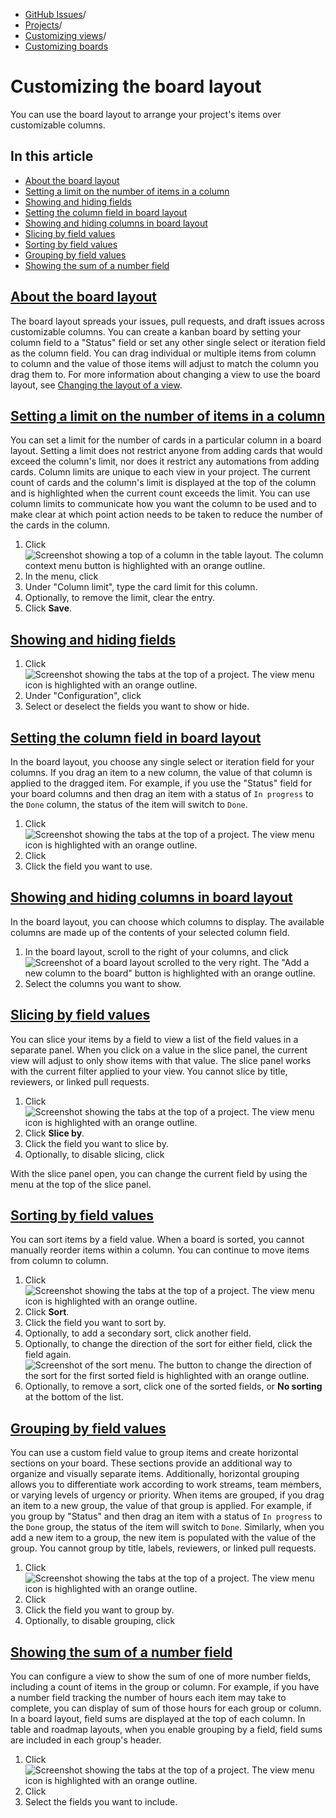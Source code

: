   * [GitHub Issues](https://docs.github.com/en/issues "GitHub Issues")/
  * [Projects](https://docs.github.com/en/issues/planning-and-tracking-with-projects "Projects")/
  * [Customizing views](https://docs.github.com/en/issues/planning-and-tracking-with-projects/customizing-views-in-your-project "Customizing views")/
  * [Customizing boards](https://docs.github.com/en/issues/planning-and-tracking-with-projects/customizing-views-in-your-project/customizing-the-board-layout "Customizing boards")


# Customizing the board layout
You can use the board layout to arrange your project's items over customizable columns.
## In this article
  * [About the board layout](https://docs.github.com/en/issues/planning-and-tracking-with-projects/customizing-views-in-your-project/customizing-the-board-layout#about-the-board-layout)
  * [Setting a limit on the number of items in a column](https://docs.github.com/en/issues/planning-and-tracking-with-projects/customizing-views-in-your-project/customizing-the-board-layout#setting-a-limit-on-the-number-of-items-in-a-column)
  * [Showing and hiding fields](https://docs.github.com/en/issues/planning-and-tracking-with-projects/customizing-views-in-your-project/customizing-the-board-layout#showing-and-hiding-fields)
  * [Setting the column field in board layout](https://docs.github.com/en/issues/planning-and-tracking-with-projects/customizing-views-in-your-project/customizing-the-board-layout#setting-the-column-field-in-board-layout)
  * [Showing and hiding columns in board layout](https://docs.github.com/en/issues/planning-and-tracking-with-projects/customizing-views-in-your-project/customizing-the-board-layout#showing-and-hiding-columns-in-board-layout)
  * [Slicing by field values](https://docs.github.com/en/issues/planning-and-tracking-with-projects/customizing-views-in-your-project/customizing-the-board-layout#slicing-by-field-values)
  * [Sorting by field values](https://docs.github.com/en/issues/planning-and-tracking-with-projects/customizing-views-in-your-project/customizing-the-board-layout#sorting-by-field-values)
  * [Grouping by field values](https://docs.github.com/en/issues/planning-and-tracking-with-projects/customizing-views-in-your-project/customizing-the-board-layout#grouping-by-field-values)
  * [Showing the sum of a number field](https://docs.github.com/en/issues/planning-and-tracking-with-projects/customizing-views-in-your-project/customizing-the-board-layout#showing-the-sum-of-a-number-field)


## [About the board layout](https://docs.github.com/en/issues/planning-and-tracking-with-projects/customizing-views-in-your-project/customizing-the-board-layout#about-the-board-layout)
The board layout spreads your issues, pull requests, and draft issues across customizable columns. You can create a kanban board by setting your column field to a "Status" field or set any other single select or iteration field as the column field.
You can drag individual or multiple items from column to column and the value of those items will adjust to match the column you drag them to.
For more information about changing a view to use the board layout, see [Changing the layout of a view](https://docs.github.com/en/issues/planning-and-tracking-with-projects/customizing-views-in-your-project/changing-the-layout-of-a-view#changing-the-project-layout).
## [Setting a limit on the number of items in a column](https://docs.github.com/en/issues/planning-and-tracking-with-projects/customizing-views-in-your-project/customizing-the-board-layout#setting-a-limit-on-the-number-of-items-in-a-column)
You can set a limit for the number of cards in a particular column in a board layout. Setting a limit does not restrict anyone from adding cards that would exceed the column's limit, nor does it restrict any automations from adding cards. Column limits are unique to each view in your project.
The current count of cards and the column's limit is displayed at the top of the column and is highlighted when the current count exceeds the limit. You can use column limits to communicate how you want the column to be used and to make clear at which point action needs to be taken to reduce the number of the cards in the column.
  1. Click 
![Screenshot showing a top of a column in the table layout. The column context menu button is highlighted with an orange outline.](https://docs.github.com/assets/cb-4381/images/help/projects-v2/board-column-menu.png)
  2. In the menu, click 
  3. Under "Column limit", type the card limit for this column.
  4. Optionally, to remove the limit, clear the entry.
  5. Click **Save**.


## [Showing and hiding fields](https://docs.github.com/en/issues/planning-and-tracking-with-projects/customizing-views-in-your-project/customizing-the-board-layout#showing-and-hiding-fields)
  1. Click 
![Screenshot showing the tabs at the top of a project. The view menu icon is highlighted with an orange outline.](https://docs.github.com/assets/cb-4878/images/help/projects-v2/view-menu-icon.png)
  2. Under "Configuration", click 
  3. Select or deselect the fields you want to show or hide.


## [Setting the column field in board layout](https://docs.github.com/en/issues/planning-and-tracking-with-projects/customizing-views-in-your-project/customizing-the-board-layout#setting-the-column-field-in-board-layout)
In the board layout, you choose any single select or iteration field for your columns. If you drag an item to a new column, the value of that column is applied to the dragged item. For example, if you use the "Status" field for your board columns and then drag an item with a status of `In progress` to the `Done` column, the status of the item will switch to `Done`.
  1. Click 
![Screenshot showing the tabs at the top of a project. The view menu icon is highlighted with an orange outline.](https://docs.github.com/assets/cb-4878/images/help/projects-v2/view-menu-icon.png)
  2. Click 
  3. Click the field you want to use.


## [Showing and hiding columns in board layout](https://docs.github.com/en/issues/planning-and-tracking-with-projects/customizing-views-in-your-project/customizing-the-board-layout#showing-and-hiding-columns-in-board-layout)
In the board layout, you can choose which columns to display. The available columns are made up of the contents of your selected column field.
  1. In the board layout, scroll to the right of your columns, and click 
![Screenshot of a board layout scrolled to the very right. The "Add a new column to the board" button is highlighted with an orange outline.](https://docs.github.com/assets/cb-33910/images/help/projects-v2/board-add-column.png)
  2. Select the columns you want to show.


## [Slicing by field values](https://docs.github.com/en/issues/planning-and-tracking-with-projects/customizing-views-in-your-project/customizing-the-board-layout#slicing-by-field-values)
You can slice your items by a field to view a list of the field values in a separate panel. When you click on a value in the slice panel, the current view will adjust to only show items with that value. The slice panel works with the current filter applied to your view.
You cannot slice by title, reviewers, or linked pull requests.
  1. Click 
![Screenshot showing the tabs at the top of a project. The view menu icon is highlighted with an orange outline.](https://docs.github.com/assets/cb-4878/images/help/projects-v2/view-menu-icon.png)
  2. Click **Slice by**.
  3. Click the field you want to slice by.
  4. Optionally, to disable slicing, click 


With the slice panel open, you can change the current field by using the menu at the top of the slice panel.
## [Sorting by field values](https://docs.github.com/en/issues/planning-and-tracking-with-projects/customizing-views-in-your-project/customizing-the-board-layout#sorting-by-field-values)
You can sort items by a field value.
When a board is sorted, you cannot manually reorder items within a column. You can continue to move items from column to column.
  1. Click 
![Screenshot showing the tabs at the top of a project. The view menu icon is highlighted with an orange outline.](https://docs.github.com/assets/cb-4878/images/help/projects-v2/view-menu-icon.png)
  2. Click **Sort**.
  3. Click the field you want to sort by.
  4. Optionally, to add a secondary sort, click another field.
  5. Optionally, to change the direction of the sort for either field, click the field again.
![Screenshot of the sort menu. The button to change the direction of the sort for the first sorted field is highlighted with an orange outline.](https://docs.github.com/assets/cb-11417/images/help/projects-v2/sort-order-secondary.png)
  6. Optionally, to remove a sort, click one of the sorted fields, or **No sorting** at the bottom of the list.


## [Grouping by field values](https://docs.github.com/en/issues/planning-and-tracking-with-projects/customizing-views-in-your-project/customizing-the-board-layout#grouping-by-field-values)
You can use a custom field value to group items and create horizontal sections on your board. These sections provide an additional way to organize and visually separate items. Additionally, horizontal grouping allows you to differentiate work according to work streams, team members, or varying levels of urgency or priority.
When items are grouped, if you drag an item to a new group, the value of that group is applied. For example, if you group by "Status" and then drag an item with a status of `In progress` to the `Done` group, the status of the item will switch to `Done`. Similarly, when you add a new item to a group, the new item is populated with the value of the group.
You cannot group by title, labels, reviewers, or linked pull requests.
  1. Click 
![Screenshot showing the tabs at the top of a project. The view menu icon is highlighted with an orange outline.](https://docs.github.com/assets/cb-4878/images/help/projects-v2/view-menu-icon.png)
  2. Click 
  3. Click the field you want to group by.
  4. Optionally, to disable grouping, click 


## [Showing the sum of a number field](https://docs.github.com/en/issues/planning-and-tracking-with-projects/customizing-views-in-your-project/customizing-the-board-layout#showing-the-sum-of-a-number-field)
You can configure a view to show the sum of one of more number fields, including a count of items in the group or column. For example, if you have a number field tracking the number of hours each item may take to complete, you can display of sum of those hours for each group or column.
In a board layout, field sums are displayed at the top of each column. In table and roadmap layouts, when you enable grouping by a field, field sums are included in each group's header.
  1. Click 
![Screenshot showing the tabs at the top of a project. The view menu icon is highlighted with an orange outline.](https://docs.github.com/assets/cb-4878/images/help/projects-v2/view-menu-icon.png)
  2. Click 
  3. Select the fields you want to include.


